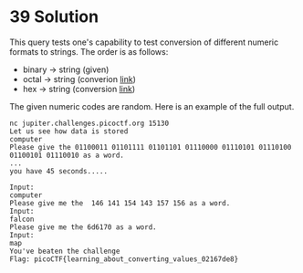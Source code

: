 # 39 Solution
This query tests one's capability to test conversion of different numeric formats to strings. The order is as follows:
* binary -> string (given)
* octal -> string (converion [link](https://v2.cryptii.com/octal/text))
* hex -> string (conversion [link](https://www.browserling.com/tools/hex-to-text))

The given numeric codes are random. Here is an example of the full output.

```
nc jupiter.challenges.picoctf.org 15130
Let us see how data is stored
computer
Please give the 01100011 01101111 01101101 01110000 01110101 01110100 01100101 01110010 as a word.
...
you have 45 seconds.....

Input:
computer
Please give me the  146 141 154 143 157 156 as a word.
Input:
falcon
Please give me the 6d6170 as a word.
Input:
map
You've beaten the challenge
Flag: picoCTF{learning_about_converting_values_02167de8}
```